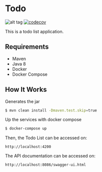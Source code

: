 # Todo

![alt tag](https://travis-ci.org/carloslimasis/todo-list.svg?branch=master)
[![codecov](https://codecov.io/gh/carloslimasis/todo-list/branch/master/graph/badge.svg)](https://codecov.io/gh/carloslimasis/todo-list)

This is a todo list application.

## Requirements

* Maven
* Java 8
* Docker
* Docker Compose

## How It Works

Generates the jar

```sh
$ mvn clean install -Dmaven.test.skip=true
```

Up the services with docker compose

```sh
$ docker-compose up
```

Then, the Todo List can be accessed on:

```
http://localhost:4200
```

The API documentation can be accessed on:

```
http://localhost:8086/swagger-ui.html
```
